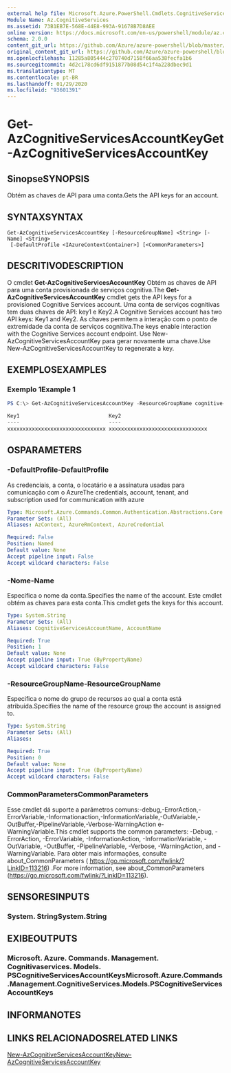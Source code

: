 ```yaml
---
external help file: Microsoft.Azure.PowerShell.Cmdlets.CognitiveServices.dll-Help.xml
Module Name: Az.CognitiveServices
ms.assetid: 73B1EB7E-568E-44E8-993A-91678B7D8AEE
online version: https://docs.microsoft.com/en-us/powershell/module/az.cognitiveservices/get-azcognitiveservicesaccountkey
schema: 2.0.0
content_git_url: https://github.com/Azure/azure-powershell/blob/master/src/CognitiveServices/CognitiveServices/help/Get-AzCognitiveServicesAccountKey.md
original_content_git_url: https://github.com/Azure/azure-powershell/blob/master/src/CognitiveServices/CognitiveServices/help/Get-AzCognitiveServicesAccountKey.md
ms.openlocfilehash: 11285a805444c270740d7158f66aa538fecfa1b6
ms.sourcegitcommit: 4d2c178cd6df9151877b08d54c1f4a228dbec9d1
ms.translationtype: MT
ms.contentlocale: pt-BR
ms.lasthandoff: 01/29/2020
ms.locfileid: "93601391"
---
```

# <span data-ttu-id="6d51b-101">Get-AzCognitiveServicesAccountKey</span><span class="sxs-lookup"><span data-stu-id="6d51b-101">Get-AzCognitiveServicesAccountKey</span></span>

## <span data-ttu-id="6d51b-102">Sinopse</span><span class="sxs-lookup"><span data-stu-id="6d51b-102">SYNOPSIS</span></span>
<span data-ttu-id="6d51b-103">Obtém as chaves de API para uma conta.</span><span class="sxs-lookup"><span data-stu-id="6d51b-103">Gets the API keys for an account.</span></span>

## <span data-ttu-id="6d51b-104">SYNTAX</span><span class="sxs-lookup"><span data-stu-id="6d51b-104">SYNTAX</span></span>

```
Get-AzCognitiveServicesAccountKey [-ResourceGroupName] <String> [-Name] <String>
 [-DefaultProfile <IAzureContextContainer>] [<CommonParameters>]
```

## <span data-ttu-id="6d51b-105">DESCRITIVO</span><span class="sxs-lookup"><span data-stu-id="6d51b-105">DESCRIPTION</span></span>
<span data-ttu-id="6d51b-106">O cmdlet **Get-AzCognitiveServicesAccountKey** Obtém as chaves de API para uma conta provisionada de serviços cognitiva.</span><span class="sxs-lookup"><span data-stu-id="6d51b-106">The **Get-AzCognitiveServicesAccountKey** cmdlet gets the API keys for a provisioned Cognitive Services account.</span></span>
<span data-ttu-id="6d51b-107">Uma conta de serviços cognitivas tem duas chaves de API: key1 e Key2.</span><span class="sxs-lookup"><span data-stu-id="6d51b-107">A Cognitive Services account has two API keys: Key1 and Key2.</span></span>
<span data-ttu-id="6d51b-108">As chaves permitem a interação com o ponto de extremidade da conta de serviços cognitiva.</span><span class="sxs-lookup"><span data-stu-id="6d51b-108">The keys enable interaction with the Cognitive Services account endpoint.</span></span>
<span data-ttu-id="6d51b-109">Use New-AzCognitiveServicesAccountKey para gerar novamente uma chave.</span><span class="sxs-lookup"><span data-stu-id="6d51b-109">Use New-AzCognitiveServicesAccountKey to regenerate a key.</span></span>

## <span data-ttu-id="6d51b-110">EXEMPLOS</span><span class="sxs-lookup"><span data-stu-id="6d51b-110">EXAMPLES</span></span>

### <span data-ttu-id="6d51b-111">Exemplo 1</span><span class="sxs-lookup"><span data-stu-id="6d51b-111">Example 1</span></span>
```powershell
PS C:\> Get-AzCognitiveServicesAccountKey -ResourceGroupName cognitive-services-resource-group -name myluis

Key1                             Key2
----                             ----
xxxxxxxxxxxxxxxxxxxxxxxxxxxxxxxx xxxxxxxxxxxxxxxxxxxxxxxxxxxxxxxx
```

## <span data-ttu-id="6d51b-112">OS</span><span class="sxs-lookup"><span data-stu-id="6d51b-112">PARAMETERS</span></span>

### <span data-ttu-id="6d51b-113">-DefaultProfile</span><span class="sxs-lookup"><span data-stu-id="6d51b-113">-DefaultProfile</span></span>
<span data-ttu-id="6d51b-114">As credenciais, a conta, o locatário e a assinatura usadas para comunicação com o Azure</span><span class="sxs-lookup"><span data-stu-id="6d51b-114">The credentials, account, tenant, and subscription used for communication with azure</span></span>

```yaml
Type: Microsoft.Azure.Commands.Common.Authentication.Abstractions.Core.IAzureContextContainer
Parameter Sets: (All)
Aliases: AzContext, AzureRmContext, AzureCredential

Required: False
Position: Named
Default value: None
Accept pipeline input: False
Accept wildcard characters: False
```

### <span data-ttu-id="6d51b-115">-Nome</span><span class="sxs-lookup"><span data-stu-id="6d51b-115">-Name</span></span>
<span data-ttu-id="6d51b-116">Especifica o nome da conta.</span><span class="sxs-lookup"><span data-stu-id="6d51b-116">Specifies the name of the account.</span></span>
<span data-ttu-id="6d51b-117">Este cmdlet obtém as chaves para esta conta.</span><span class="sxs-lookup"><span data-stu-id="6d51b-117">This cmdlet gets the keys for this account.</span></span>

```yaml
Type: System.String
Parameter Sets: (All)
Aliases: CognitiveServicesAccountName, AccountName

Required: True
Position: 1
Default value: None
Accept pipeline input: True (ByPropertyName)
Accept wildcard characters: False
```

### <span data-ttu-id="6d51b-118">-ResourceGroupName</span><span class="sxs-lookup"><span data-stu-id="6d51b-118">-ResourceGroupName</span></span>
<span data-ttu-id="6d51b-119">Especifica o nome do grupo de recursos ao qual a conta está atribuída.</span><span class="sxs-lookup"><span data-stu-id="6d51b-119">Specifies the name of the resource group the account is assigned to.</span></span>

```yaml
Type: System.String
Parameter Sets: (All)
Aliases:

Required: True
Position: 0
Default value: None
Accept pipeline input: True (ByPropertyName)
Accept wildcard characters: False
```

### <span data-ttu-id="6d51b-120">CommonParameters</span><span class="sxs-lookup"><span data-stu-id="6d51b-120">CommonParameters</span></span>
<span data-ttu-id="6d51b-121">Esse cmdlet dá suporte a parâmetros comuns:-debug,-ErrorAction,-ErrorVariable,-Informationaction,-InformationVariable,-OutVariable,-OutBuffer,-PipelineVariable,-Verbose-WarningAction e-WarningVariable.</span><span class="sxs-lookup"><span data-stu-id="6d51b-121">This cmdlet supports the common parameters: -Debug, -ErrorAction, -ErrorVariable, -InformationAction, -InformationVariable, -OutVariable, -OutBuffer, -PipelineVariable, -Verbose, -WarningAction, and -WarningVariable.</span></span> <span data-ttu-id="6d51b-122">Para obter mais informações, consulte about_CommonParameters ( https://go.microsoft.com/fwlink/?LinkID=113216) .</span><span class="sxs-lookup"><span data-stu-id="6d51b-122">For more information, see about_CommonParameters (https://go.microsoft.com/fwlink/?LinkID=113216).</span></span>

## <span data-ttu-id="6d51b-123">SENSORES</span><span class="sxs-lookup"><span data-stu-id="6d51b-123">INPUTS</span></span>

### <span data-ttu-id="6d51b-124">System. String</span><span class="sxs-lookup"><span data-stu-id="6d51b-124">System.String</span></span>

## <span data-ttu-id="6d51b-125">EXIBE</span><span class="sxs-lookup"><span data-stu-id="6d51b-125">OUTPUTS</span></span>

### <span data-ttu-id="6d51b-126">Microsoft. Azure. Commands. Management. Cognitivaservices. Models. PSCognitiveServicesAccountKeys</span><span class="sxs-lookup"><span data-stu-id="6d51b-126">Microsoft.Azure.Commands.Management.CognitiveServices.Models.PSCognitiveServicesAccountKeys</span></span>

## <span data-ttu-id="6d51b-127">INFORMA</span><span class="sxs-lookup"><span data-stu-id="6d51b-127">NOTES</span></span>

## <span data-ttu-id="6d51b-128">LINKS RELACIONADOS</span><span class="sxs-lookup"><span data-stu-id="6d51b-128">RELATED LINKS</span></span>

[<span data-ttu-id="6d51b-129">New-AzCognitiveServicesAccountKey</span><span class="sxs-lookup"><span data-stu-id="6d51b-129">New-AzCognitiveServicesAccountKey</span></span>](./New-AzCognitiveServicesAccountKey.md)


